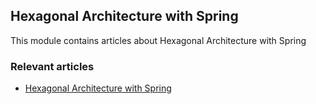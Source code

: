 ## Hexagonal Architecture with Spring 

This module contains articles about Hexagonal Architecture with Spring

### Relevant articles

- [Hexagonal Architecture with Spring](https://www.baeldung.com/hexagonal-architecture-with-spring)
